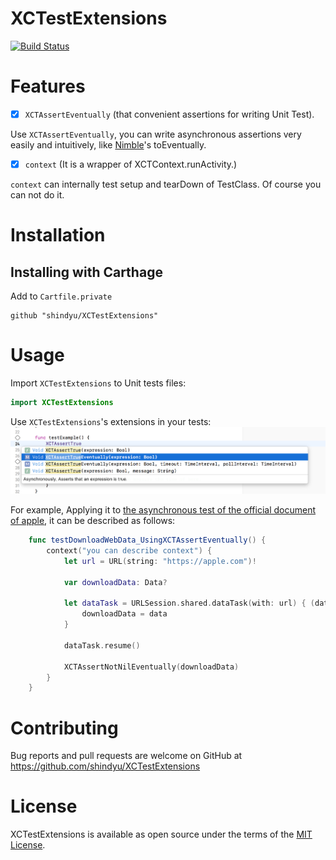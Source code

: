 # XCTestExtensions
[![Build Status](https://app.bitrise.io/app/d0839dd24a68d8bb/status.svg?token=Ev-O5IKO3HWhOPjZg9-Knw&branch=master)](https://app.bitrise.io/app/d0839dd24a68d8bb)

# Features
- [x] `XCTAssertEventually` (that convenient assertions  for writing Unit Test).

Use `XCTAssertEventually`, you can write asynchronous assertions very easily and intuitively, like [Nimble](https://github.com/Quick/Nimble)'s toEventually.

- [x] `context` (It is a wrapper of XCTContext.runActivity.)

`context` can internally test setup and tearDown of TestClass. Of course you can not do it.


# Installation
## Installing with Carthage

Add to `Cartfile.private`
```
github "shindyu/XCTestExtensions"
```

# Usage
Import `XCTestExtensions` to Unit tests files:
```swift
import XCTestExtensions
```


Use `XCTestExtensions`'s extensions in your tests:
<img src="https://raw.githubusercontent.com/shindyu/XCTestExtensions/master/img/method_completion.png">


For example, Applying it to [the asynchronous test of the official document of apple](https://developer.apple.com/documentation/xctest/asynchronous_tests_and_expectations/testing_asynchronous_operations_with_expectations), it can be described as follows:
```swift
    func testDownloadWebData_UsingXCTAssertEventually() {
        context("you can describe context") {
            let url = URL(string: "https://apple.com")!

            var downloadData: Data?

            let dataTask = URLSession.shared.dataTask(with: url) { (data, _, _) in
                downloadData = data
            }

            dataTask.resume()

            XCTAssertNotNilEventually(downloadData)
        }
    }
```

# Contributing
Bug reports and pull requests are welcome on GitHub at https://github.com/shindyu/XCTestExtensions

# License
XCTestExtensions is available as open source under the terms of the [MIT License](https://github.com/shindyu/XCTestExtensions/blob/master/LICENSE).

